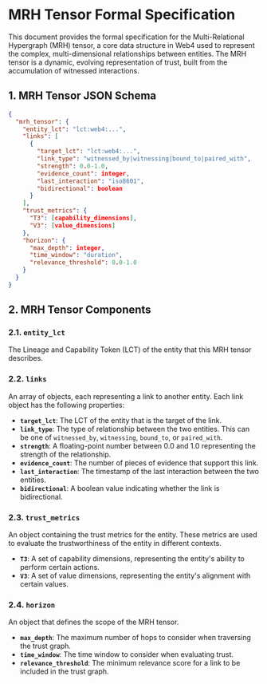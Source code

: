 


# MRH Tensor Formal Specification

This document provides the formal specification for the Multi-Relational Hypergraph (MRH) tensor, a core data structure in Web4 used to represent the complex, multi-dimensional relationships between entities. The MRH tensor is a dynamic, evolving representation of trust, built from the accumulation of witnessed interactions.

## 1. MRH Tensor JSON Schema

```json
{
  "mrh_tensor": {
    "entity_lct": "lct:web4:...",
    "links": [
      {
        "target_lct": "lct:web4:...",
        "link_type": "witnessed_by|witnessing|bound_to|paired_with",
        "strength": 0.0-1.0,
        "evidence_count": integer,
        "last_interaction": "iso8601",
        "bidirectional": boolean
      }
    ],
    "trust_metrics": {
      "T3": [capability_dimensions],
      "V3": [value_dimensions]
    },
    "horizon": {
      "max_depth": integer,
      "time_window": "duration",
      "relevance_threshold": 0.0-1.0
    }
  }
}
```

## 2. MRH Tensor Components

### 2.1. `entity_lct`

The Lineage and Capability Token (LCT) of the entity that this MRH tensor describes.

### 2.2. `links`

An array of objects, each representing a link to another entity. Each link object has the following properties:

-   **`target_lct`**: The LCT of the entity that is the target of the link.
-   **`link_type`**: The type of relationship between the two entities. This can be one of `witnessed_by`, `witnessing`, `bound_to`, or `paired_with`.
-   **`strength`**: A floating-point number between 0.0 and 1.0 representing the strength of the relationship.
-   **`evidence_count`**: The number of pieces of evidence that support this link.
-   **`last_interaction`**: The timestamp of the last interaction between the two entities.
-   **`bidirectional`**: A boolean value indicating whether the link is bidirectional.

### 2.3. `trust_metrics`

An object containing the trust metrics for the entity. These metrics are used to evaluate the trustworthiness of the entity in different contexts.

-   **`T3`**: A set of capability dimensions, representing the entity's ability to perform certain actions.
-   **`V3`**: A set of value dimensions, representing the entity's alignment with certain values.

### 2.4. `horizon`

An object that defines the scope of the MRH tensor.

-   **`max_depth`**: The maximum number of hops to consider when traversing the trust graph.
-   **`time_window`**: The time window to consider when evaluating trust.
-   **`relevance_threshold`**: The minimum relevance score for a link to be included in the trust graph.


